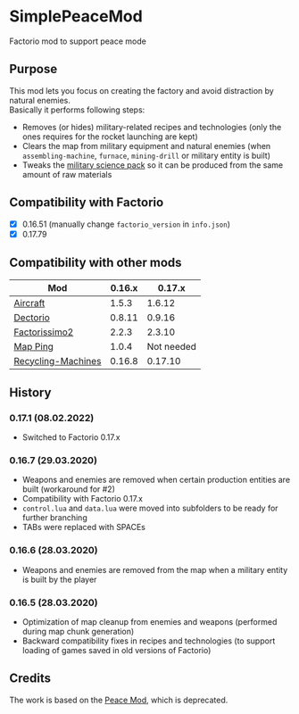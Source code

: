 # SimplePeaceMod
Factorio mod to support peace mode

## Purpose
This mod lets you focus on creating the factory and avoid distraction by natural enemies.  
Basically it performs following steps:

- Removes (or hides) military-related recipes and technologies (only the ones requires for the rocket launching are kept)
- Clears the map from military equipment and natural enemies (when `assembling-machine`, `furnace`, `mining-drill` or military entity is built)
- Tweaks the [military science pack](https://wiki.factorio.com/Military_science_pack) so it can be produced from the same amount of raw materials

## Compatibility with Factorio
 - [X] 0.16.51 (manually change `factorio_version` in `info.json`)
 - [X] 0.17.79 

## Compatibility with other mods

 Mod                                                                | 0.16.x | 0.17.x
 ------------------------------------------------------------------ | ------ | ------
 [Aircraft](https://github.com/Stifling-Bossness/Aircraft/)         | 1.5.3  | 1.6.12
 [Dectorio](https://github.com/jpanther/Dectorio)                   | 0.8.11 | 0.9.16
 [Factorissimo2](https://github.com/MagmaMcFry/Factorissimo2)       | 2.2.3  | 2.3.10
 [Map Ping](https://github.com/Suprcheese/Map-Ping)                 | 1.0.4  | Not needed
 [Recycling-Machines](https://github.com/DRY411S/Recycling-Machines)| 0.16.8 | 0.17.10

## History

### 0.17.1 (08.02.2022)

- Switched to Factorio 0.17.x

### 0.16.7 (29.03.2020)

- Weapons and enemies are removed when certain production entities are built (workaround for #2)
- Compatibility with Factorio 0.17.x
- `control.lua` and `data.lua` were moved into subfolders to be ready for further branching
- TABs were replaced with SPACEs

### 0.16.6 (28.03.2020)
- Weapons and enemies are removed from the map when a military entity is built by the player

### 0.16.5 (28.03.2020)
- Optimization of map cleanup from enemies and weapons (performed during map chunk generation)
- Backward compatibility fixes in recipes and technologies (to support loading of games saved in old versions of Factorio)

## Credits
The work is based on the [Peace Mod](https://mods.factorio.com/mods/cullyn/peacemod), which is deprecated.